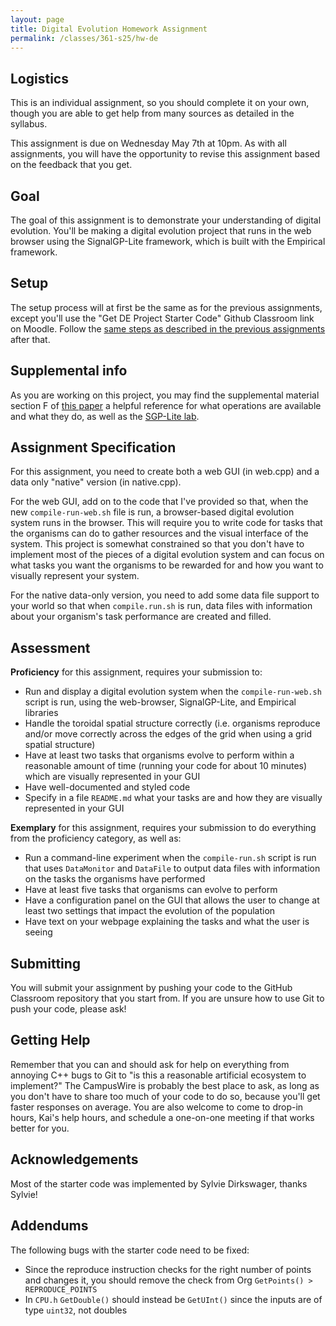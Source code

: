 ```yaml
---
layout: page
title: Digital Evolution Homework Assignment
permalink: /classes/361-s25/hw-de
---
```


## Logistics
This is an individual assignment, so you should complete it on your own, though you are able to get help from many sources as detailed in the syllabus.

This assignment is due on Wednesday May 7th at 10pm. 
As with all assignments, you will have the opportunity to revise this assignment based on the feedback that you get.

## Goal
The goal of this assignment is to demonstrate your understanding of digital evolution.
You'll be making a digital evolution project that runs in the web browser using the SignalGP-Lite framework, which is built with the Empirical framework.

## Setup
The setup process will at first be the same as for the previous assignments, except you'll use the "Get DE Project Starter Code" Github Classroom link on Moodle. Follow the [same steps as described in the previous assignments](hw-ca) after that.

## Supplemental info
As you are working on this project, you may find the supplemental material section F of [this paper](https://mmore500.com/pubs/moreno2021case) a helpful reference for what operations are available and what they do, as well as the [SGP-Lite lab](sgplite_lab).

## Assignment Specification
For this assignment, you need to create both a web GUI (in web.cpp) and a data only "native" version (in native.cpp). 

For the web GUI, add on to the code that I've provided so that, when the new `compile-run-web.sh` file is run, a browser-based digital evolution system runs in the browser.
This will require you to write code for tasks that the organisms can do to gather resources and the visual interface of the system.
This project is somewhat constrained so that you don't have to implement most of the pieces of a digital evolution system and can focus on what tasks you want the organisms to be rewarded for and how you want to visually represent your system.

For the native data-only version, you need to add some data file support to your world so that when `compile.run.sh` is run, data files with information about your organism's task performance are created and filled.

## Assessment
**Proficiency** for this assignment, requires your submission to:

* Run and display a digital evolution system when the `compile-run-web.sh` script is run, using the web-browser, SignalGP-Lite, and Empirical libraries
* Handle the toroidal spatial structure correctly (i.e. organisms reproduce and/or move correctly across the edges of the grid when using a grid spatial structure)
* Have at least two tasks that organisms evolve to perform within a reasonable amount of time (running your code for about 10 minutes) which are visually represented in your GUI
* Have well-documented and styled code
* Specify in a file `README.md` what your tasks are and how they are visually represented in your GUI

**Exemplary** for this assignment, requires your submission to do everything from the proficiency category, as well as:
* Run a command-line experiment when the `compile-run.sh` script is run that uses `DataMonitor` and `DataFile` to output data files with information on the tasks the organisms have performed
* Have at least five tasks that organisms can evolve to perform
* Have a configuration panel on the GUI that allows the user to change at least two settings that impact the evolution of the population
* Have text on your webpage explaining the tasks and what the user is seeing

## Submitting
You will submit your assignment by pushing your code to the GitHub Classroom repository that you start from.
If you are unsure how to use Git to push your code, please ask!

## Getting Help
Remember that you can and should ask for help on everything from annoying C++ bugs to Git to "is this a reasonable artificial ecosystem to implement?"
The CampusWire is probably the best place to ask, as long as you don't have to share too much of your code to do so, because you'll get faster responses on average.
You are also welcome to come to drop-in hours, Kai's help hours, and schedule a one-on-one meeting if that works better for you.

## Acknowledgements
Most of the starter code was implemented by Sylvie Dirkswager, thanks Sylvie!

## Addendums

The following bugs with the starter code need to be fixed:
* Since the reproduce instruction checks for the right number of points and changes it, you should remove the check from Org `GetPoints() > REPRODUCE_POINTS`
* In `CPU.h` `GetDouble()` should instead be `GetUInt()` since the inputs are of type `uint32`, not doubles